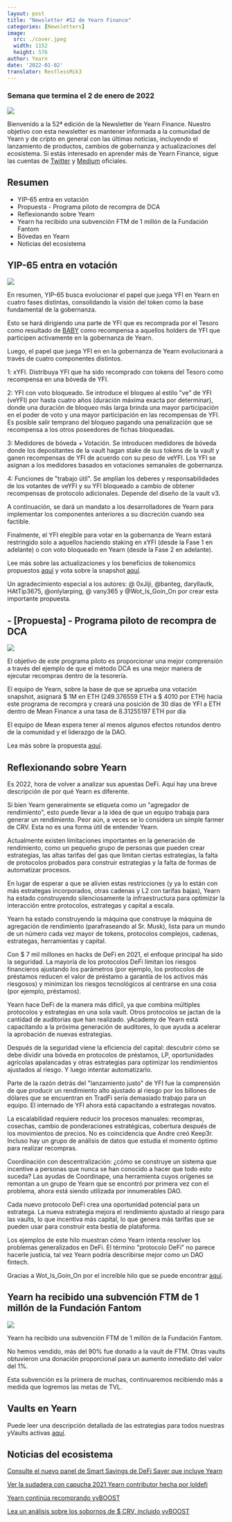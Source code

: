 ```yaml
---
layout: post
title: "Newsletter #52 de Yearn Finance"
categories: [Newsletters]
image:
  src: ./cover.jpeg
  width: 1152
  height: 576
author: Yearn
date: '2022-01-02'
translator: RestlessMik3
---
```

### Semana que termina el 2 de enero de 2022

![](/_posts/_newsletters/Yearn-Finance-Newsletter-52/cover.jpeg?w=880&h=440)

Bienvenido a la 52ª edición de la Newsletter de Yearn Finance. Nuestro objetivo con esta newsletter es mantener informada a la comunidad de Yearn y de cripto en general con las últimas noticias, incluyendo el lanzamiento de productos, cambios de gobernanza y actualizaciones del ecosistema. Si estás interesado en aprender más de Yearn Finance, sigue las cuentas de [Twitter](https://twitter.com/iearnfinance) y [Medium](https://medium.com/iearn) oficiales.

## Resumen

- YIP-65 entra en votación
- Propuesta - Programa piloto de recompra de DCA
- Reflexionando sobre Yearn
- Yearn ha recibido una subvención FTM de 1 millón de la Fundación Fantom
- Bóvedas en Yearn
- Noticias del ecosistema

## YIP-65 entra en votación

![](/_posts/_newsletters/Yearn-Finance-Newsletter-52/image2.jpg?w=980&h=871)

En resumen, YIP-65 busca evolucionar el papel que juega YFI en Yearn en cuatro fases distintas, consolidando la visión del token como la base fundamental de la gobernanza.

Esto se hará dirigiendo una parte de YFI que es recomprada por el Tesoro como resultado de [BABY](https://yips.yearn.finance/YIPS/yip-56) como recompensa a aquellos holders de YFI que participen activamente en la gobernanza de Yearn.

Luego, el papel que juega YFI en en la gobernanza de Yearn evolucionará a través de cuatro componentes distintos.

1: xYFI. Distribuya YFI que ha sido recomprado con tokens del Tesoro como recompensa en una bóveda de YFI.

2: YFI con voto bloqueado. Se introduce el bloqueo al estilo "ve" de YFI (veYFI) por hasta cuatro años (duración máxima exacta por determinar), donde una duración de bloqueo más larga brinda una mayor participación en el poder de voto y una mayor participación en las recompensas de YFI. Es posible salir temprano del bloqueo pagando una penalización que se recompensa a los otros poseedores de fichas bloqueadas.

3: Medidores de bóveda + Votación. Se introducen medidores de bóveda donde los depositantes de la vault hagan stake de sus tokens de la vault y ganen recompensas de YFI de acuerdo con su peso de veYFI. Los YFI se asignan a los medidores basados en votaciones semanales de gobernanza.

4: Funciones de "trabajo útil". Se amplían los deberes y responsabilidades de los votantes de veYFI y su YFI bloqueado a cambio de obtener recompensas de protocolo adicionales. Depende del diseño de la vault v3.

A continuación, se dará un mandato a los desarrolladores de Yearn para implementar los componentes anteriores a su discreción cuando sea factible.

Finalmente, el YFI elegible para votar en la gobernanza de Yearn estará restringido solo a aquellos haciendo staking en xYFI (desde la Fase 1 en adelante) o con voto bloqueado en Yearn (desde la Fase 2 en adelante).

Lee más sobre las actualizaciones y los beneficios de tokenomics propuestos [aquí](https://gov.yearn.finance/t/yip-65-evolving-yfi-tokenomics/11994) y vota sobre la snapshot [aquí](https://snapshot.org/#/ybaby.eth/proposal/0x8f7417fa5565d9f46e16618503e8808c36d51b2a9e8217a68c632d7c090d69d9).

Un agradecimiento especial a los autores: @ 0xJiji, @banteg, daryllautk, HAtTip3675, @onlylarping, @ vany365 y @Wot_Is_Goin_On por crear esta importante propuesta.

## - [Propuesta] - Programa piloto de recompra de DCA

![](/_posts/_newsletters/Yearn-Finance-Newsletter-52/image3.jpg?w=690&h=301)

El objetivo de este programa piloto es proporcionar una mejor comprensión a través del ejemplo de que el método DCA es una mejor manera de ejecutar recompras dentro de la tesorería.

El equipo de Yearn, sobre la base de que se aprueba una votación snapshot, asignará $ 1M en ETH (249.376559 ETH a $ 4010 por ETH) hacia este programa de recompra y creará una posición de 30 días de YFI a ETH dentro de Mean Finance a una tasa de 8.31255197 ETH por día

El equipo de Mean espera tener al menos algunos efectos rotundos dentro de la comunidad y el liderazgo de la DAO.

Lea más sobre la propuesta [aquí](https://gov.yearn.finance/t/proposal-mean-dca-buyback-pilot-program/12065).

## Reflexionando sobre Yearn

Es 2022, hora de volver a analizar sus apuestas DeFi. Aquí hay una breve descripción de por qué Yearn es diferente.

Si bien Yearn generalmente se etiqueta como un "agregador de rendimiento", esto puede llevar a la idea de que un equipo trabaja para generar un rendimiento. Peor aún, a veces se lo considera un simple farmer de CRV. Esta no es una forma útil de entender Yearn.

Actualmente existen limitaciones importantes en la generación de rendimiento, como un pequeño grupo de personas que pueden crear estrategias, las altas tarifas del gas que limitan ciertas estrategias, la falta de protocolos probados para construir estrategias y la falta de formas de automatizar procesos.

En lugar de esperar a que se alivien estas restricciones (y ya lo están con más estrategas incorporados, otras cadenas y L2 con tarifas bajas), Yearn ha estado construyendo silenciosamente la infraestructura para optimizar la interacción entre protocolos, estrategas y capital a escala.

Yearn ha estado construyendo la máquina que construye la máquina de agregación de rendimiento (parafraseando al Sr. Musk), lista para un mundo de un número cada vez mayor de tokens, protocolos complejos, cadenas, estrategas, herramientas y capital.

Con $ 7 mil millones en hacks de DeFi en 2021, el enfoque principal ha sido la seguridad. La mayoría de los protocolos DeFi limitan los riesgos financieros ajustando los parámetros (por ejemplo, los protocolos de préstamos reducen el valor de préstamo a garantía de los activos más riesgosos) y minimizan los riesgos tecnológicos al centrarse en una cosa (por ejemplo, préstamos).

Yearn hace DeFi de la manera más difícil, ya que combina múltiples protocolos y estrategias en una sola vault. Otros protocolos se jactan de la cantidad de auditorías que han realizado. yAcademy de Yearn está capacitando a la próxima generación de auditores, lo que ayuda a acelerar la aprobación de nuevas estrategias.

Después de la seguridad viene la eficiencia del capital: descubrir cómo se debe dividir una bóveda en protocolos de préstamos, LP, oportunidades agrícolas apalancadas y otras estrategias para optimizar los rendimientos ajustados al riesgo. Y luego intentar automatizarlo.

Parte de la razón detrás del "lanzamiento justo" de YFI fue la comprensión de que producir un rendimiento alto ajustado al riesgo por los billones de dólares que se encuentran en TradFi sería demasiado trabajo para un equipo. El internado de YFI ahora está capacitando a estrategas novatos.

La escalabilidad requiere reducir los procesos manuales: recompras, cosechas, cambio de ponderaciones estratégicas, cobertura después de los movimientos de precios. No es coincidencia que Andre creó Keep3r. Incluso hay un grupo de análisis de datos que estudia el momento óptimo para realizar recompras.

Coordinación con descentralización: ¿cómo se construye un sistema que incentive a personas que nunca se han conocido a hacer que todo esto suceda? Las ayudas de Coordinape, una herramienta cuyos orígenes se remontan a un grupo de Yearn que se encontró por primera vez con el problema, ahora está siendo utilizada por innumerables DAO.

Cada nuevo protocolo DeFi crea una oportunidad potencial para un estratega. La nueva estrategia mejora el rendimiento ajustado al riesgo para las vaults, lo que incentiva más capital, lo que genera más tarifas que se pueden usar para construir esta bestia de plataforma.

Los ejemplos de este hilo muestran cómo Yearn intenta resolver los problemas generalizados en DeFi. El término "protocolo DeFi" no parece hacerle justicia, tal vez Yearn podría describirse mejor como un DAO fintech.

Gracias a Wot_Is_Goin_On por el increíble hilo que se puede encontrar [aquí](https://twitter.com/Wot_Is_Goin_On/status/1477277152336916484).

## Yearn ha recibido una subvención FTM de 1 millón de la Fundación Fantom

![](/_posts/_newsletters/Yearn-Finance-Newsletter-52/image4.jpg?w=1100&h=1092)

Yearn ha recibido una subvención FTM de 1 millón de la Fundación Fantom.

No hemos vendido, más del 90% fue donado a la vault de FTM. Otras vaults obtuvieron una donación proporcional para un aumento inmediato del valor del 1%.

Esta subvención es la primera de muchas, continuaremos recibiendo más a medida que logremos las metas de TVL.

## Vaults en Yearn

Puede leer una descripción detallada de las estrategias para todos nuestras yVaults activas [aquí](https://medium.com/yearn-state-of-the-vaults/the-vaults-at-yearn-9237905ffed3).

## Noticias del ecosistema

[Consulte el nuevo panel de Smart Savings de DeFi Saver que incluye Yearn](https://twitter.com/DeFiSaver/status/1476614075815809028?s=20)

[Ver la sudadera con capucha 2021 Yearn contributor hecha por loldefi](https://twitter.com/loldefi/status/1477062572595884032)

[Yearn continúa recomprando yvBOOST](https://twitter.com/wavey0x/status/1474946151006842884)

[Lea un análisis sobre los sobornos de $ CRV, incluido yvBOOST](https://twitter.com/0xSEM/status/1475284063204388867)
